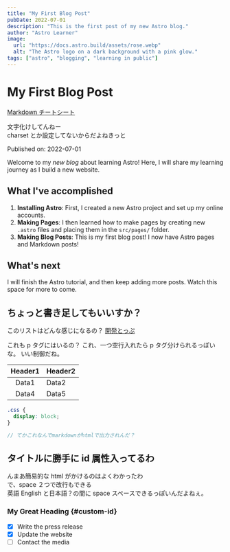 ```yaml
---
title: "My First Blog Post"
pubDate: 2022-07-01
description: "This is the first post of my new Astro blog."
author: "Astro Learner"
image:
  url: "https://docs.astro.build/assets/rose.webp"
  alt: "The Astro logo on a dark background with a pink glow."
tags: ["astro", "blogging", "learning in public"]
---
```


# My First Blog Post

[Markdown チートシート](https://www.markdownguide.org/cheat-sheet/)

文字化けしてんねー  
charset とか設定してないからだよねきっと

Published on: 2022-07-01

Welcome to my _new blog_ about learning Astro! Here, I will share my learning journey as I build a new website.

## What I've accomplished

1. **Installing Astro**: First, I created a new Astro project and set up my online accounts.
2. **Making Pages**: I then learned how to make pages by creating new `.astro` files and placing them in the `src/pages/` folder.
3. **Making Blog Posts**: This is my first blog post! I now have Astro pages and Markdown posts!

## What's next

I will finish the Astro tutorial, and then keep adding more posts. Watch this space for more to come.

## ちょっと書き足してもいいすか？

このリストはどんな感じになるの？
[開発とっぷ](http://localhost:4321/)

これも p タグにはいるの？
これ、一つ空行入れたら p タグ分けられるっぽいな。
いい制御だね。

| Header1 | Header2 |
| :-----: | :------ |
|  Data1  | Data2   |
|  Data4  | Data5   |

```css
.css {
  display: block;
}
```

```js
// てかこれなんでmarkdownがhtmlで出力されんだ？
```

## タイトルに勝手に id 属性入ってるわ

んまあ簡易的な html がかけるのはよくわかったわ  
で、space ２つで改行もできる  
英語 English と日本語？の間に space スペースできるっぽいんだよねぇ。

### My Great Heading {#custom-id}

- [x] Write the press release
- [x] Update the website
- [ ] Contact the media
